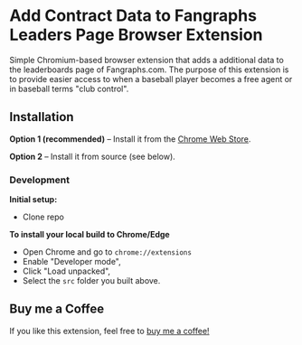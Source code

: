 # Add Contract Data to Fangraphs Leaders Page Browser Extension

Simple Chromium-based browser extension that adds a additional data to the leaderboards page of Fangraphs.com. The purpose of this extension is to provide easier access to when a baseball player becomes a free agent or in baseball terms "club control".

## Installation

**Option 1 (recommended)** – Install it from the [Chrome Web Store](https://chromewebstore.google.com/detail/add-contract-data-to-fang/inacpeifhpojalcflhpomamailbofhob).

**Option 2** – Install it from source (see below).

### Development

**Initial setup:**

- Clone repo

**To install your local build to Chrome/Edge**

- Open Chrome and go to `chrome://extensions`
- Enable "Developer mode",
- Click "Load unpacked",
- Select the `src` folder you built above.

## Buy me a Coffee
If you like this extension, feel free to [buy me a coffee!](https://buymeacoffee.com/isaacrlevin)
